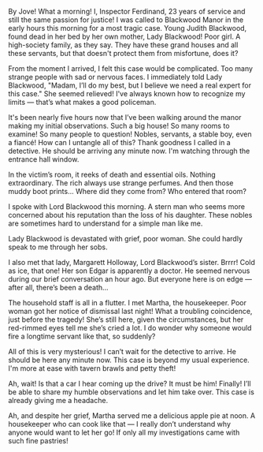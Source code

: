 By Jove! What a morning! I, Inspector Ferdinand, 23 years of service and still the same passion for justice! I was called to Blackwood Manor in the early hours this morning for a most tragic case. Young Judith Blackwood, found dead in her bed by her own mother, Lady Blackwood! Poor girl. A high-society family, as they say. They have these grand houses and all these servants, but that doesn't protect them from misfortune, does it?

From the moment I arrived, I felt this case would be complicated. Too many strange people with sad or nervous faces. I immediately told Lady Blackwood, "Madam, I’ll do my best, but I believe we need a real expert for this case." She seemed relieved! I've always known how to recognize my limits — that’s what makes a good policeman.

It's been nearly five hours now that I’ve been walking around the manor making my initial observations. Such a big house! So many rooms to examine! So many people to question! Nobles, servants, a stable boy, even a fiancé! How can I untangle all of this? Thank goodness I called in a detective. He should be arriving any minute now. I'm watching through the entrance hall window.

In the victim’s room, it reeks of death and essential oils. Nothing extraordinary. The rich always use strange perfumes. And then those muddy boot prints... Where did they come from? Who entered that room?

I spoke with Lord Blackwood this morning. A stern man who seems more concerned about his reputation than the loss of his daughter. These nobles are sometimes hard to understand for a simple man like me.

Lady Blackwood is devastated with grief, poor woman. She could hardly speak to me through her sobs.

I also met that lady, Margarett Holloway, Lord Blackwood’s sister. Brrrr! Cold as ice, that one! Her son Edgar is apparently a doctor. He seemed nervous during our brief conversation an hour ago. But everyone here is on edge — after all, there’s been a death...

The household staff is all in a flutter. I met Martha, the housekeeper. Poor woman got her notice of dismissal last night! What a troubling coincidence, just before the tragedy! She’s still here, given the circumstances, but her red-rimmed eyes tell me she’s cried a lot. I do wonder why someone would fire a longtime servant like that, so suddenly?

All of this is very mysterious! I can’t wait for the detective to arrive. He should be here any minute now. This case is beyond my usual experience. I'm more at ease with tavern brawls and petty theft!

Ah, wait! Is that a car I hear coming up the drive? It must be him! Finally! I’ll be able to share my humble observations and let him take over. This case is already giving me a headache.

Ah, and despite her grief, Martha served me a delicious apple pie at noon. A housekeeper who can cook like that — I really don’t understand why anyone would want to let her go! If only all my investigations came with such fine pastries!
